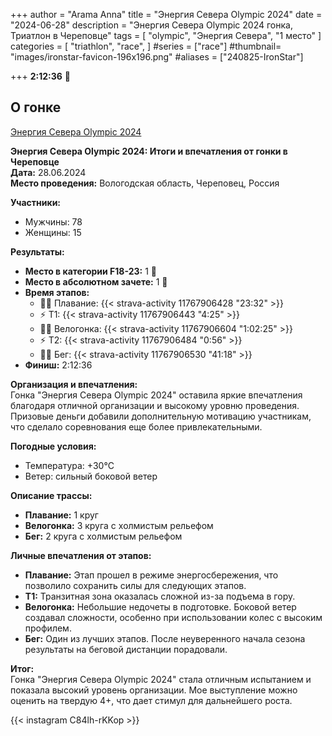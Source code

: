 +++
author = "Arama Anna"
title = "Энергия Севера Olympic 2024"
date = "2024-06-28"
description = "Энергия Севера Olympic 2024 гонка, Триатлон в Череповце"
tags = [
    "olympic",
    "Энергия Севера",
    "1 место"
]
categories = [
    "triathlon",
    "race",
]
#series = ["race"]
#thumbnail= "images/ironstar-favicon-196x196.png"
#aliases = ["240825-IronStar"]

 
+++
**2:12:36**
🥇


<!--more-->

## О гонке

[Энергия Севера Olympic 2024](https://tristats.ru/result/nobrand/energiya-severa/olympic/2024)



**Энергия Севера Olympic 2024: Итоги и впечатления от гонки в Череповце**  
**Дата:** 28.06.2024  
**Место проведения:** Вологодская область, Череповец, Россия  

**Участники:**  
- Мужчины: 78  
- Женщины: 15  

**Результаты:**  
- **Место в категории F18-23:** 1 🥇  
- **Место в абсолютном зачете:** 1 🥇 
- **Время этапов:**  
  - 🏊‍♀️ Плавание: {{< strava-activity 11767906428 "23:32" >}}
  - ⚡️ Т1: {{< strava-activity 11767906443 "4:25" >}}
  - 🚴‍♀️ Велогонка: {{< strava-activity 11767906604 "1:02:25" >}}
  - ⚡️ Т2: {{< strava-activity 11767906484 "0:56" >}}   
  - 🏃‍♀️ Бег: {{< strava-activity 11767906530 "41:18" >}}   
- **Финиш:** 2:12:36

**Организация и впечатления:**  
Гонка "Энергия Севера Olympic 2024" оставила яркие впечатления благодаря отличной организации и высокому уровню проведения. Призовые деньги добавили дополнительную мотивацию участникам, что сделало соревнования еще более привлекательными.  

**Погодные условия:**  
- Температура: +30°C  
- Ветер: сильный боковой ветер  

**Описание трассы:**  
- **Плавание:** 1 круг  
- **Велогонка:** 3 круга с холмистым рельефом  
- **Бег:** 2 круга с холмистым рельефом  

**Личные впечатления от этапов:**  
- **Плавание:** Этап прошел в режиме энергосбережения, что позволило сохранить силы для следующих этапов.  
- **Т1:** Транзитная зона оказалась сложной из-за подъема в гору.  
- **Велогонка:** Небольшие недочеты в подготовке. Боковой ветер создавал сложности, особенно при использовании колес с высоким профилем.  
- **Бег:** Один из лучших этапов. После неуверенного начала сезона результаты на беговой дистанции порадовали.  

**Итог:**  
Гонка "Энергия Севера Olympic 2024" стала отличным испытанием и показала высокий уровень организации. Мое выступление можно оценить на твердую 4+, что дает стимул для дальнейшего роста.  

{{< instagram C84lh-rKKop >}}
